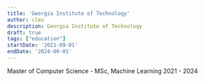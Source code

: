 ```yaml
---
title: 'Georgia Institute of Technology'
author: cleo
description: Georgia Institute of Technology
draft: true
tags: ["education"]
startDate: '2021-09-01'
endDate: '2024-09-01'
---
```


Master of Computer Science - MSc, Machine Learning
2021 - 2024
